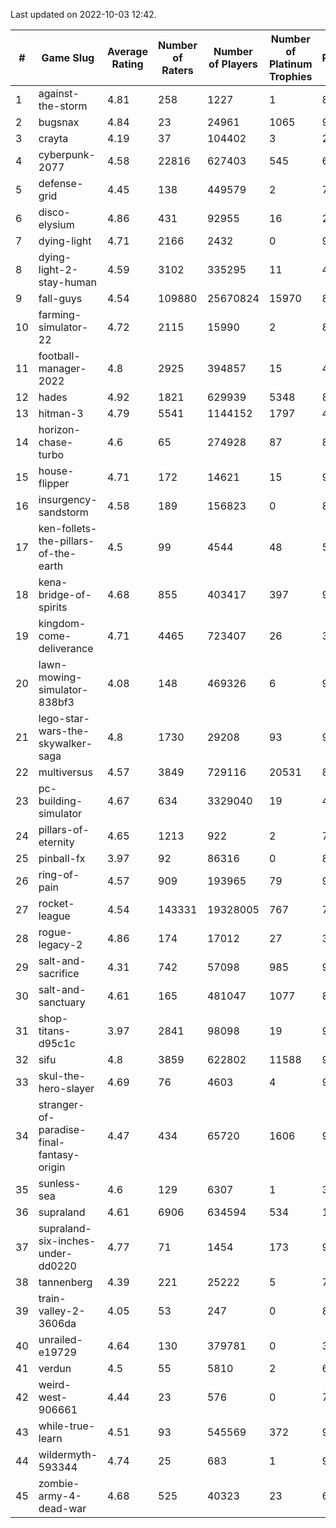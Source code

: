 Last updated on 2022-10-03 12:42.


|#|Game Slug|Average Rating|Number of Raters|Number of Players|Number of Platinum Trophies|Max Rarity (%)|
|---|---|---|---|---|---|---|
|1|against-the-storm|4.81|258|1227|1|88|
|2|bugsnax|4.84|23|24961|1065|97|
|3|crayta|4.19|37|104402|3|22|
|4|cyberpunk-2077|4.58|22816|627403|545|60|
|5|defense-grid|4.45|138|449579|2|79|
|6|disco-elysium|4.86|431|92955|16|28|
|7|dying-light|4.71|2166|2432|0|98|
|8|dying-light-2-stay-human|4.59|3102|335295|11|48|
|9|fall-guys|4.54|109880|25670824|15970|89|
|10|farming-simulator-22|4.72|2115|15990|2|85|
|11|football-manager-2022|4.8|2925|394857|15|48|
|12|hades|4.92|1821|629939|5348|89|
|13|hitman-3|4.79|5541|1144152|1797|48|
|14|horizon-chase-turbo|4.6|65|274928|87|83|
|15|house-flipper|4.71|172|14621|15|93|
|16|insurgency-sandstorm|4.58|189|156823|0|8|
|17|ken-follets-the-pillars-of-the-earth|4.5|99|4544|48|59|
|18|kena-bridge-of-spirits|4.68|855|403417|397|94|
|19|kingdom-come-deliverance|4.71|4465|723407|26|30|
|20|lawn-mowing-simulator-838bf3|4.08|148|469326|6|91|
|21|lego-star-wars-the-skywalker-saga|4.8|1730|29208|93|98|
|22|multiversus|4.57|3849|729116|20531|81|
|23|pc-building-simulator|4.67|634|3329040|19|47|
|24|pillars-of-eternity|4.65|1213|922|2|79|
|25|pinball-fx|3.97|92|86316|0|86|
|26|ring-of-pain|4.57|909|193965|79|97|
|27|rocket-league|4.54|143331|19328005|767|74|
|28|rogue-legacy-2|4.86|174|17012|27|36|
|29|salt-and-sacrifice|4.31|742|57098|985|91|
|30|salt-and-sanctuary|4.61|165|481047|1077|83|
|31|shop-titans-d95c1c|3.97|2841|98098|19|98|
|32|sifu|4.8|3859|622802|11588|96|
|33|skul-the-hero-slayer|4.69|76|4603|4|96|
|34|stranger-of-paradise-final-fantasy-origin|4.47|434|65720|1606|98|
|35|sunless-sea|4.6|129|6307|1|38|
|36|supraland|4.61|6906|634594|534|100|
|37|supraland-six-inches-under-dd0220|4.77|71|1454|173|99|
|38|tannenberg|4.39|221|25222|5|76|
|39|train-valley-2-3606da|4.05|53|247|0|89|
|40|unrailed-e19729|4.64|130|379781|0|39|
|41|verdun|4.5|55|5810|2|65|
|42|weird-west-906661|4.44|23|576|0|79|
|43|while-true-learn|4.51|93|545569|372|93|
|44|wildermyth-593344|4.74|25|683|1|91|
|45|zombie-army-4-dead-war|4.68|525|40323|23|66|
